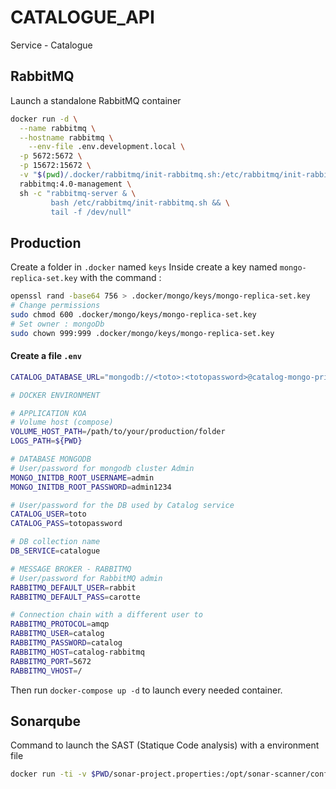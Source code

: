 # CATALOGUE_API
Service - Catalogue

## RabbitMQ
Launch a standalone RabbitMQ container

```bash
docker run -d \
  --name rabbitmq \
  --hostname rabbitmq \
	--env-file .env.development.local \
  -p 5672:5672 \
  -p 15672:15672 \
  -v "$(pwd)/.docker/rabbitmq/init-rabbitmq.sh:/etc/rabbitmq/init-rabbitmq.sh" \
  rabbitmq:4.0-management \
  sh -c "rabbitmq-server & \
         bash /etc/rabbitmq/init-rabbitmq.sh && \
         tail -f /dev/null"
```

## Production
Create a folder in `.docker` named `keys`
Inside create a key named `mongo-replica-set.key` with the command :

``` bash
openssl rand -base64 756 > .docker/mongo/keys/mongo-replica-set.key
# Change permissions
sudo chmod 600 .docker/mongo/keys/mongo-replica-set.key
# Set owner : mongoDb
sudo chown 999:999 .docker/mongo/keys/mongo-replica-set.key
```

#### **Create a file `.env`**
``` bash
CATALOG_DATABASE_URL="mongodb://<toto>:<totopassword>@catalog-mongo-primary:27017,catalog-mongo-replica01:27017,catalog-mongo-replica02:27017/catalogue?replicaSet=rs0&readPreference=primary&authSource=admin"

# DOCKER ENVIRONMENT

# APPLICATION KOA
# Volume host (compose)
VOLUME_HOST_PATH=/path/to/your/production/folder
LOGS_PATH=${PWD}

# DATABASE MONGODB
# User/password for mongodb cluster Admin
MONGO_INITDB_ROOT_USERNAME=admin
MONGO_INITDB_ROOT_PASSWORD=admin1234

# User/password for the DB used by Catalog service
CATALOG_USER=toto
CATALOG_PASS=totopassword

# DB collection name
DB_SERVICE=catalogue

# MESSAGE BROKER - RABBITMQ
# User/password for RabbitMQ admin
RABBITMQ_DEFAULT_USER=rabbit
RABBITMQ_DEFAULT_PASS=carotte

# Connection chain with a different user to 
RABBITMQ_PROTOCOL=amqp
RABBITMQ_USER=catalog
RABBITMQ_PASSWORD=catalog
RABBITMQ_HOST=catalog-rabbitmq
RABBITMQ_PORT=5672
RABBITMQ_VHOST=/
```

Then run `docker-compose up -d` to launch every needed container.

## Sonarqube

Command to launch the SAST (Statique Code analysis) with a environment file
``` sh
docker run -ti -v $PWD/sonar-project.properties:/opt/sonar-scanner/conf/sonar-scanner.properties -v $PWD/:/usr/src --env-file .env --link sonarqube sonarsource/sonar-scanner-cli
```
